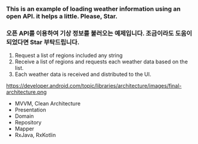 ### This is an example of loading weather information using an open API. it helps a little. Please, Star.

### 오픈 API를 이용하여 기상 정보를 불러오는 예제입니다. 조금이라도 도움이 되었다면 Star 부탁드립니다.

1. Request a list of regions included any string
2. Receive a list of regions and requests each weather data based on the list.
3. Each weather data is received and distributed to the UI.

https://developer.android.com/topic/libraries/architecture/images/final-architecture.png

- MVVM, Clean Architecture
- Presentation
- Domain
- Repository
- Mapper
- RxJava, RxKotlin
